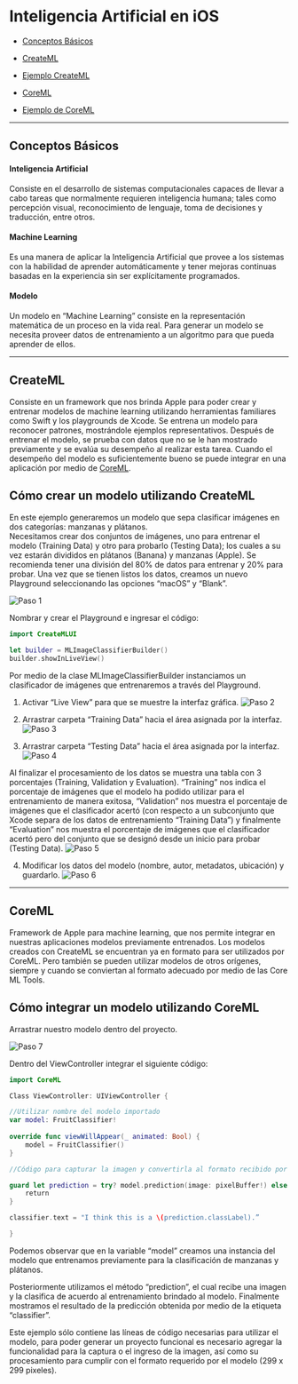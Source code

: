 # Inteligencia Artificial en iOS

- [Conceptos Básicos](#conceptos-básicos)

- [CreateML](#createml)

- [Ejemplo CreateML](#cómo-crear-un-modelo-utilizando-createml)

- [CoreML](#coreml)

- [Ejemplo de CoreML](#cómo-integrar-un-modelo-utilizando-coreml)

___

## Conceptos Básicos

#### Inteligencia Artificial
Consiste en el desarrollo de sistemas computacionales capaces de llevar a cabo tareas que normalmente requieren inteligencia humana; tales como percepción visual, reconocimiento de lenguaje, toma de decisiones y traducción, entre otros.

#### Machine Learning 
Es una manera de aplicar la Inteligencia Artificial que provee a los sistemas con la habilidad de aprender automáticamente y tener mejoras continuas basadas en la experiencia sin ser explícitamente programados.

#### Modelo
Un modelo en “Machine Learning” consiste en la representación matemática de un proceso en la vida real. Para generar un modelo se necesita proveer datos de entrenamiento a un algoritmo para que pueda aprender de ellos.

___

## CreateML
Consiste en un framework que nos brinda Apple para poder crear y entrenar modelos de machine learning utilizando herramientas familiares como Swift y los playgrounds de Xcode.
Se entrena un modelo para reconocer patrones, mostrándole ejemplos representativos. Después de entrenar el modelo, se prueba con datos que no se le han mostrado previamente y se evalúa su desempeño al realizar esta tarea.
Cuando el desempeño del modelo es suficientemente bueno se puede integrar en una aplicación por medio de [CoreML](#coreml).

## Cómo crear un modelo utilizando CreateML
En este ejemplo generaremos un modelo que sepa clasificar imágenes en dos categorías: manzanas y plátanos.  
Necesitamos crear dos conjuntos de imágenes, uno para entrenar el modelo (Training Data) y otro para probarlo (Testing Data); los cuales a su vez estarán divididos en plátanos (Banana) y manzanas (Apple). Se recomienda tener una división del 80% de datos para entrenar y 20% para probar.
Una vez que se tienen listos los datos, creamos un nuevo Playground seleccionando las opciones “macOS” y “Blank”.

![Paso 1](../assets/img/artificial-intelligence/step1.png)


Nombrar y crear el Playground e ingresar el código:

```swift
import CreateMLUI
 
let builder = MLImageClassifierBuilder()
builder.showInLiveView()
```

Por medio de la clase MLImageClassifierBuilder instanciamos un clasificador de imágenes que entrenaremos a través del Playground.

1. Activar “Live View” para que se muestre la interfaz gráfica.
![Paso 2](../assets/img/artificial-intelligence/step2.png)

2. Arrastrar carpeta “Training Data” hacia el área asignada por la interfaz.
![Paso 3](../assets/img/artificial-intelligence/step3.png)
 
3. Arrastrar carpeta “Testing Data” hacia el área asignada por la interfaz.
![Paso 4](../assets/img/artificial-intelligence/step4.png)

Al finalizar el procesamiento de los datos se muestra una tabla con 3 porcentajes (Training, Validation y Evaluation). “Training” nos indica el porcentaje de imágenes que el modelo ha podido utilizar para el entrenamiento de manera exitosa, “Validation” nos muestra el porcentaje de imágenes que el clasificador acertó (con respecto a un subconjunto que Xcode separa de los datos de entrenamiento “Training Data”) y finalmente “Evaluation” nos muestra el porcentaje de imágenes que el clasificador acertó pero del conjunto que se designó desde un inicio para probar (Testing Data).
![Paso 5](../assets/img/artificial-intelligence/step5.png)

4. Modificar los datos del modelo (nombre, autor, metadatos, ubicación) y guardarlo.
![Paso 6](../assets/img/artificial-intelligence/step6.png)
___

## CoreML

Framework de Apple para machine learning, que nos permite integrar en nuestras aplicaciones modelos previamente entrenados.
Los modelos creados con CreateML se encuentran ya en formato para ser utilizados por CoreML. Pero también se pueden utilizar modelos de otros orígenes, siempre y cuando se conviertan al formato adecuado por medio de las Core ML Tools.

## Cómo integrar un modelo utilizando CoreML

Arrastrar nuestro modelo dentro del proyecto.

![Paso 7](../assets/img/artificial-intelligence/step7.png)

Dentro del ViewController integrar el siguiente código:

```swift
import CoreML

Class ViewController: UIViewController {

//Utilizar nombre del modelo importado
var model: FruitClassifier! 
 
override func viewWillAppear(_ animated: Bool) {
    model = FruitClassifier()
}

//Código para capturar la imagen y convertirla al formato recibido por el modelo

guard let prediction = try? model.prediction(image: pixelBuffer!) else {
    return
}

classifier.text = "I think this is a \(prediction.classLabel).”

}
```

Podemos observar que en la variable “model” creamos una instancia del modelo que entrenamos previamente para la clasificación de manzanas y plátanos.

Posteriormente utilizamos el método “prediction”, el cual recibe una imagen y la clasifica de acuerdo al entrenamiento brindado al modelo.
Finalmente mostramos el resultado de la predicción obtenida por medio de la etiqueta “classifier”.

Este ejemplo sólo contiene las líneas de código necesarias para utilizar el modelo, para poder generar un proyecto funcional es necesario agregar la funcionalidad para la captura o el ingreso de la imagen, así como su procesamiento para cumplir con el formato requerido por el modelo (299 x 299 pixeles).

